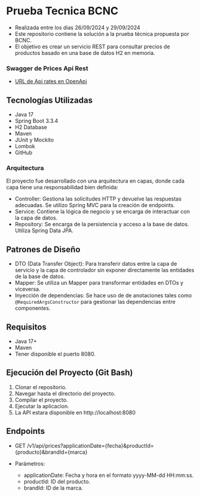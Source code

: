 # Prueba Tecnica BCNC

* Realizada entre los dias 26/09/2024 y 29/09/2024
* Este repositorio contiene la solución a la prueba técnica propuesta por BCNC.
* El objetivo es crear un servicio REST para consultar precios de productos basado en una base de datos H2 en memoria.

### Swagger de Prices Api Rest

* [URL de Api rates en OpenApi](http://localhost:8080/swagger-ui/swagger-ui/index.html)

## Tecnologías Utilizadas

* Java 17
* Spring Boot 3.3.4
* H2 Database
* Maven
* JUnit y Mockito 
* Lombok
* GitHub

### Arquitectura

El proyecto fue desarrollado con una arquitectura en capas, donde cada capa tiene una responsabilidad bien definida:

* Controller: Gestiona las solicitudes HTTP y devuelve las respuestas adecuadas. Se utilizo Spring MVC para la creación de endpoints.
* Service: Contiene la lógica de negocio y se encarga de interactuar con la capa de datos.
* Repository: Se encarga de la persistencia y acceso a la base de datos. Utiliza Spring Data JPA.

## Patrones de Diseño

* DTO (Data Transfer Object): Para transferir datos entre la capa de servicio y la capa de controlador sin exponer directamente las entidades de la base de datos.
* Mapper: Se utiliza un Mapper para transformar entidades en DTOs y viceversa.
* Inyección de dependencias: Se hace uso de de anotaciones tales como `@RequiredArgsConstructor` para gestionar las dependencias entre componentes.

## Requisitos
 * Java 17+
 * Maven
 * Tener disponible el puerto 8080.

## Ejecución del Proyecto (Git Bash)
1. Clonar el repositorio.
2. Navegar hasta el directorio del proyecto.
3. Compilar el proyecto.
4. Ejecutar la aplicacion.
5. La API estara disponible en http://localhost:8080

## Endpoints

* GET /v1/api/prices?applicationDate={fecha}&productId={producto}&brandId={marca}

* Parámetros:
  - applicationDate: Fecha y hora en el formato yyyy-MM-dd HH:mm:ss.
  - productId: ID del producto.
  - brandId: ID de la marca.